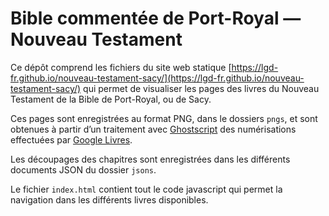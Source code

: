 # Bible commentée de Port-Royal — Nouveau Testament

Ce dépôt comprend les fichiers du site web statique [https://lgd-fr.github.io/nouveau-testament-sacy/](https://lgd-fr.github.io/nouveau-testament-sacy/) qui permet de visualiser les pages des livres du Nouveau Testament de la Bible de Port-Royal, ou de Sacy.

Ces pages sont enregistrées au format PNG, dans le dossiers `pngs`, et sont obtenues à partir d’un traitement avec [Ghostscript](https://www.ghostscript.com/) des numérisations effectuées par [Google Livres](https://books.google.fr/).

Les découpages des chapitres sont enregistrées dans les différents documents JSON du dossier `jsons`.

Le fichier `index.html` contient tout le code javascript qui permet la navigation dans les différents livres disponibles.
